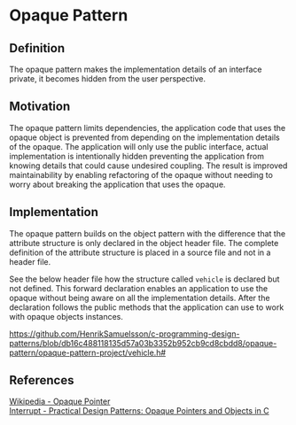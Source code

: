 # Opaque Pattern

## Definition

The opaque pattern makes the implementation details of an interface private, it becomes hidden from the user perspective.

## Motivation

The opaque pattern limits dependencies, the application code that uses the opaque object is prevented from depending on the implementation details of the opaque. The application will only use the public interface, actual implementation is intentionally hidden preventing the application from knowing details that could cause undesired coupling. The result is improved maintainability by enabling refactoring of the opaque without needing to worry about breaking the application that uses the opaque.

## Implementation

The opaque pattern builds on the object pattern with the difference that the attribute structure is only declared in the object header file. The complete definition of the attribute structure is placed in a source file and not in a header file.

See the below header file how the structure called `vehicle` is declared but not defined. This forward declaration enables an application to use the opaque without being aware on all the implementation details. After the declaration follows the public methods that the application can use to work with opaque objects instances.

<https://github.com/HenrikSamuelsson/c-programming-design-patterns/blob/db16c488118135d57a03b3352b952cb9cd8cbdd8/opaque-pattern/opaque-pattern-project/vehicle.h#>

## References

[Wikipedia - Opaque Pointer](https://en.wikipedia.org/wiki/Opaque_pointer)  
[Interrupt - Practical Design Patterns: Opaque Pointers and Objects in C](https://interrupt.memfault.com/blog/opaque-pointers#practical-design-patterns-opaque-pointers-and-objects-in-c)  
